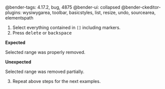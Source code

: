 @bender-tags: 4.17.2, bug, 4875
@bender-ui: collapsed
@bender-ckeditor-plugins: wysiwygarea, toolbar, basicstyles, list, resize, undo, sourcearea, elementspath

1. Select everything contained in `[]` including markers.
2. Press <kbd>delete</kbd> or <kbd>backspace</kbd>

**Expected**

Selected range was properly removed.

**Unexpected**

Selected range was removed partially.

3. Repeat above steps for the next examples.
